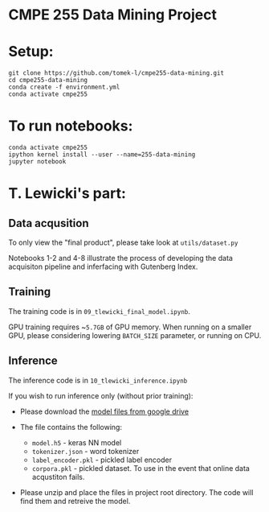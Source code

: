 # CMPE 255 Data Mining Project


# Setup:
```shell
git clone https://github.com/tomek-l/cmpe255-data-mining.git
cd cmpe255-data-mining
conda create -f environment.yml
conda activate cmpe255
```

# To run notebooks:
```shell
conda activate cmpe255
ipython kernel install --user --name=255-data-mining
jupyter notebook 
```

# T. Lewicki's part:

## Data acqusition

To only view the "final product", please take look at ```utils/dataset.py```

Notebooks 1-2 and 4-8 illustrate the process of developing the data acquisiton pipeline and inferfacing with Gutenberg Index.

## Training
The training code is in ```09_tlewicki_final_model.ipynb```. 

GPU training requires ~```5.7GB``` of GPU memory. When running on a smaller GPU, please considering lowering ```BATCH_SIZE``` parameter, or running on CPU.

## Inference
The inference code is in ```10_tlewicki_inference.ipynb```

If you wish to run inference only (without prior training):

- Please download the [model files from google drive](https://drive.google.com/open?id=1q61poT6f5bQHGpT8xkt9SdZjYTpQsPeF)
- The file contains the following:
    - ```model.h5``` - keras NN model
    - ```tokenizer.json``` - word tokenizer
    - ```label_encoder.pkl``` - pickled label encoder
    - ```corpora.pkl``` - pickled dataset. To use in the event that online data acqustiton fails.

- Please unzip and place the files in project root directory. The code will find them and retreive the model.
